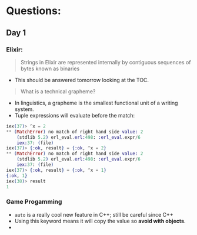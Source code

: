 # Questions:

## Day 1
### Elixir:

> Strings in Elixir are represented internally by contiguous sequences of bytes known as binaries
- This should be answered tomorrow looking at the TOC.

> What is a technical grapheme?
- In linguistics, a grapheme is the smallest functional unit of a writing system.
- Tuple expressions will evaluate before the match:

```elixir
iex(37)> ^x = 2
** (MatchError) no match of right hand side value: 2
    (stdlib 5.2) erl_eval.erl:498: :erl_eval.expr/6
    iex:37: (file)
iex(37)> {:ok, result} = {:ok, ^x = 2}
** (MatchError) no match of right hand side value: 2
    (stdlib 5.2) erl_eval.erl:498: :erl_eval.expr/6
    iex:37: (file)
iex(37)> {:ok, result} = {:ok, ^x = 1}
{:ok, 1}
iex(38)> result
1 
```

### Game Progamming
- `auto` is a really cool new feature in C++; still be careful since C++
- Using this keyword means it will copy the value so **avoid with objects**.
- 
